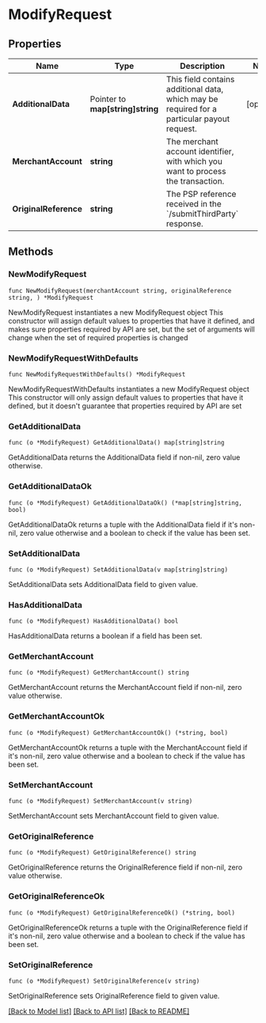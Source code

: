 # ModifyRequest

## Properties

Name | Type | Description | Notes
------------ | ------------- | ------------- | -------------
**AdditionalData** | Pointer to **map[string]string** | This field contains additional data, which may be required for a particular payout request. | [optional] 
**MerchantAccount** | **string** | The merchant account identifier, with which you want to process the transaction. | 
**OriginalReference** | **string** | The PSP reference received in the &#x60;/submitThirdParty&#x60; response. | 

## Methods

### NewModifyRequest

`func NewModifyRequest(merchantAccount string, originalReference string, ) *ModifyRequest`

NewModifyRequest instantiates a new ModifyRequest object
This constructor will assign default values to properties that have it defined,
and makes sure properties required by API are set, but the set of arguments
will change when the set of required properties is changed

### NewModifyRequestWithDefaults

`func NewModifyRequestWithDefaults() *ModifyRequest`

NewModifyRequestWithDefaults instantiates a new ModifyRequest object
This constructor will only assign default values to properties that have it defined,
but it doesn't guarantee that properties required by API are set

### GetAdditionalData

`func (o *ModifyRequest) GetAdditionalData() map[string]string`

GetAdditionalData returns the AdditionalData field if non-nil, zero value otherwise.

### GetAdditionalDataOk

`func (o *ModifyRequest) GetAdditionalDataOk() (*map[string]string, bool)`

GetAdditionalDataOk returns a tuple with the AdditionalData field if it's non-nil, zero value otherwise
and a boolean to check if the value has been set.

### SetAdditionalData

`func (o *ModifyRequest) SetAdditionalData(v map[string]string)`

SetAdditionalData sets AdditionalData field to given value.

### HasAdditionalData

`func (o *ModifyRequest) HasAdditionalData() bool`

HasAdditionalData returns a boolean if a field has been set.

### GetMerchantAccount

`func (o *ModifyRequest) GetMerchantAccount() string`

GetMerchantAccount returns the MerchantAccount field if non-nil, zero value otherwise.

### GetMerchantAccountOk

`func (o *ModifyRequest) GetMerchantAccountOk() (*string, bool)`

GetMerchantAccountOk returns a tuple with the MerchantAccount field if it's non-nil, zero value otherwise
and a boolean to check if the value has been set.

### SetMerchantAccount

`func (o *ModifyRequest) SetMerchantAccount(v string)`

SetMerchantAccount sets MerchantAccount field to given value.


### GetOriginalReference

`func (o *ModifyRequest) GetOriginalReference() string`

GetOriginalReference returns the OriginalReference field if non-nil, zero value otherwise.

### GetOriginalReferenceOk

`func (o *ModifyRequest) GetOriginalReferenceOk() (*string, bool)`

GetOriginalReferenceOk returns a tuple with the OriginalReference field if it's non-nil, zero value otherwise
and a boolean to check if the value has been set.

### SetOriginalReference

`func (o *ModifyRequest) SetOriginalReference(v string)`

SetOriginalReference sets OriginalReference field to given value.



[[Back to Model list]](../README.md#documentation-for-models) [[Back to API list]](../README.md#documentation-for-api-endpoints) [[Back to README]](../README.md)


